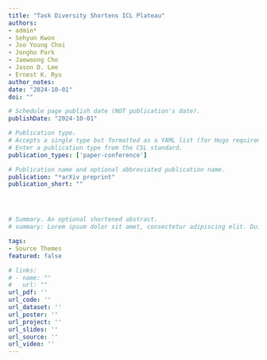```yaml
---
title: "Task Diversity Shortens ICL Plateau"
authors:
- admin*
- Sehyun Kwon
- Joo Young Choi
- Jongho Park
- Jaewoong Cho
- Jason D. Lee
- Ernest K. Ryu
author_notes:
date: "2024-10-01"
doi: ""

# Schedule page publish date (NOT publication's date).
publishDate: "2024-10-01"

# Publication type.
# Accepts a single type but formatted as a YAML list (for Hugo requirements).
# Enter a publication type from the CSL standard.
publication_types: ['paper-conference']

# Publication name and optional abbreviated publication name.
publication: "*arXiv preprint"
publication_short: ""




# Summary. An optional shortened abstract.
# summary: Lorem ipsum dolor sit amet, consectetur adipiscing elit. Duis posuere tellus ac convallis placerat. Proin tincidunt magna sed ex sollicitudin condimentum.

tags:
- Source Themes
featured: false

# links:
# - name: ""
#   url: ""
url_pdf: ''
url_code: ''
url_dataset: ''
url_poster: ''
url_project: ''
url_slides: ''
url_source: ''
url_video: ''
---
```

